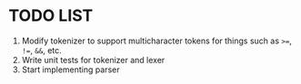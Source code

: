 # TODO LIST
1. Modify tokenizer to support multicharacter tokens for things such as `>=`, `!=`, `&&`, etc.
2. Write unit tests for tokenizer and lexer
3. Start implementing parser
